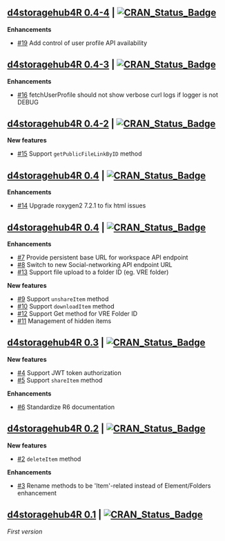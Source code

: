 ## [d4storagehub4R 0.4-4](https://cran.r-project.org/package=d4storagehub4R) | [![CRAN_Status_Badge](https://img.shields.io/badge/CRAN-published-blue.svg)](https://cran.r-project.org/package=d4storagehub4R)

**Enhancements**

* [#19](https://github.com/eblondel/d4storagehub4R/issues/19) Add control of user profile API availability

## [d4storagehub4R 0.4-3](https://cran.r-project.org/package=d4storagehub4R) | [![CRAN_Status_Badge](https://img.shields.io/badge/CRAN-published-blue.svg)](https://cran.r-project.org/package=d4storagehub4R)

**Enhancements**

* [#16](https://github.com/eblondel/d4storagehub4R/issues/16) fetchUserProfile should not show verbose curl logs if logger is not DEBUG

## [d4storagehub4R 0.4-2](https://cran.r-project.org/src/contrib/Archive/d4storagehub4R/d4storagehub4R_0.4-2.tar.gz) | [![CRAN_Status_Badge](https://img.shields.io/badge/CRAN-published-blue.svg)](https://cran.r-project.org/src/contrib/Archive/d4storagehub4R/d4storagehub4R_0.4-2.tar.gz)

**New features**

* [#15](https://github.com/eblondel/d4storagehub4R/issues/15) Support `getPublicFileLinkByID` method

## [d4storagehub4R 0.4](https://cran.r-project.org/src/contrib/Archive/d4storagehub4R/d4storagehub4R_0.4-1.tar.gz) | [![CRAN_Status_Badge](https://img.shields.io/badge/CRAN-published-blue.svg)](https://cran.r-project.org/src/contrib/Archive/d4storagehub4R/d4storagehub4R_0.4-1.tar.gz)

**Enhancements**

* [#14](https://github.com/eblondel/d4storagehub4R/issues/14) Upgrade roxygen2 7.2.1 to fix html issues

## [d4storagehub4R 0.4](https://cran.r-project.org/src/contrib/Archive/d4storagehub4R/d4storagehub4R_0.4.tar.gz) | [![CRAN_Status_Badge](https://img.shields.io/badge/CRAN-published-blue.svg)](https://cran.r-project.org/src/contrib/Archive/d4storagehub4R/d4storagehub4R_0.4.tar.gz)

**Enhancements**

* [#7](https://github.com/eblondel/d4storagehub4R/issues/7) Provide persistent base URL for workspace API endpoint
* [#8](https://github.com/eblondel/d4storagehub4R/issues/8) Switch to new Social-networking API endpoint URL
* [#13](https://github.com/eblondel/d4storagehub4R/issues/13) Support file upload to a folder ID (eg. VRE folder)

**New features**

* [#9](https://github.com/eblondel/d4storagehub4R/issues/9) Support `unshareItem` method
* [#10](https://github.com/eblondel/d4storagehub4R/issues/10) Support `downloadItem` method
* [#12](https://github.com/eblondel/d4storagehub4R/issues/12) Support Get method for VRE Folder ID
* [#11](https://github.com/eblondel/d4storagehub4R/issues/) Management of hidden items

## [d4storagehub4R 0.3](https://cran.r-project.org/src/contrib/Archive/d4storagehub4R/d4storagehub4R_0.3.tar.gz) | [![CRAN_Status_Badge](https://img.shields.io/badge/CRAN-published-blue.svg)](https://cran.r-project.org/src/contrib/Archive/d4storagehub4R/d4storagehub4R_0.3.tar.gz)

**New features**

* [#4](https://github.com/eblondel/d4storagehub4R/issues/4) Support JWT token authorization
* [#5](https://github.com/eblondel/d4storagehub4R/issues/5) Support `shareItem` method

**Enhancements**

* [#6](https://github.com/eblondel/d4storagehub4R/issues/6) Standardize R6 documentation

## [d4storagehub4R 0.2](https://cran.r-project.org/src/contrib/Archive/d4storagehub4R/d4storagehub4R_0.2.tar.gz) | [![CRAN_Status_Badge](https://img.shields.io/badge/CRAN-published-blue.svg)](https://cran.r-project.org/src/contrib/Archive/d4storagehub4R/d4storagehub4R_0.2.tar.gz)

**New features**

* [#2](https://github.com/eblondel/d4storagehub4R/issues/2) `deleteItem` method

**Enhancements**

* [#3](https://github.com/eblondel/d4storagehub4R/issues/3) Rename methods to be 'Item'-related instead of Element/Folders enhancement


## [d4storagehub4R 0.1](https://cran.r-project.org/src/contrib/Archive/d4storagehub4R/d4storagehub4R_0.1.tar.gz) | [![CRAN_Status_Badge](https://img.shields.io/badge/CRAN-published-blue.svg)](https://cran.r-project.org/src/contrib/Archive/d4storagehub4R/d4storagehub4R_0.1.tar.gz)

_First version_
